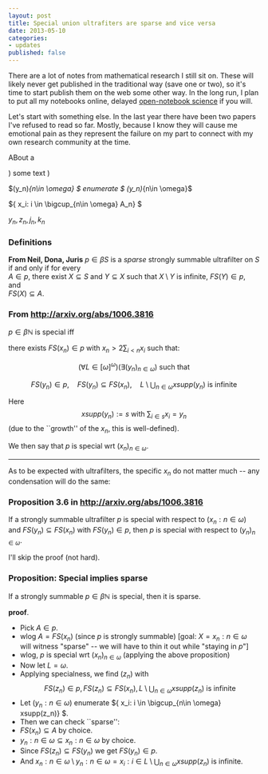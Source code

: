 ```yaml
---
layout: post
title: Special union ultrafiters are sparse and vice versa
date: 2013-05-10
categories:
- updates
published: false
---
```


There are a lot of notes from mathematical research I still sit on. These will likely never get published in the traditional way (save one or two), so it's time to start publish them on the web some other way. In the long run, I plan to put all my notebooks online, delayed <a href="">open-notebook science</a> if you will.

Let's start with something else. In the last year there have been two papers I've refused to read so far. Mostly, because I know they will cause me emotional pain as they represent the failure on my part to connect with my own research community at the time.

ABout a

$)_{}$ some text $)_{}$

$(y_n)_{n\in \omega} $ enumerate $ (y_n)_{n\in \omega}$

${ x_i: i \in \bigcup_{n\in \omega} A_n} $

$y_{n},z_{n},j_{n},k_n$

### Definitions

**From Neil, Dona, Juris** $p \in \beta S$ is a _sparse_ strongly summable ultrafilter on $S$ if and only if for every  
 $A \in p$, there exist $X \subseteq S$ and $Y \subseteq X$ such that $X \setminus Y$ is infinite, $FS(Y ) \in p$, and  
 $F S(X) \subseteq A$.

### From http://arxiv.org/abs/1006.3816

$p \in \beta \mathbb{N}$ is special iff

there exists $FS(x_n)\in p$ with $x_n > 2 \sum_{i<n} x_i$ such that:

$$ (\forall L\in [\omega]^\omega) (\exists (y_n)_{n\in \omega} )\mbox{ such that} $$

$$FS(y_n) \in p, \quad FS(y_n)\subseteq FS(x_n), \quad L \setminus \bigcup_{n\in \omega} xsupp(y_n) \mbox{ is infinite} $$

Here $$xsupp (y_n) := s \mbox { with }\sum_{i\in s} x_i = y_n$$ (due to the ``growth'' of the $x_n$, this is well-defined).

We then say that $p$ is special wrt $(x_n)_{n\in\omega}$.

* * *

As to be expected with ultrafilters, the specific $x_n$ do not matter much -- any condensation will do the same:

### Proposition 3.6 in http://arxiv.org/abs/1006.3816

If a strongly summable ultrafilter $p$ is special with respect to $(x_n: n\in\omega)$ and $FS(y_n) \subseteq FS(x_n)$ with $FS(y_n) \in p$, then $p$ is special with respect to $(y_n)_{n\in\omega}$.

I'll skip the proof (not hard).

### Proposition: Special implies sparse

If a strongly summable $p\in \beta \mathbb{N}$ is special, then it is sparse.

**proof**.

*   Pick $A\in p$.
*   wlog $A = FS(x_n)$ (since $p$ is strongly summable) [goal: $X= {x_n: n\in \omega}$ will witness "sparse" -- we will have to thin it out while "staying in $p$"]
*   wlog, $p$ is special wrt $(x_n)_{n\in\omega}$ (applying the above proposition)
*   Now let $L = \omega$.
*   Applying specialness, we find $(z_n)$ with  
     $$ FS(z_n) \in p, FS(z_n)\subseteq FS(x_n), L \setminus \bigcup_{n\in \omega} xsupp(z_n) \mbox{ is infinite} $$
*   Let $(y_n : n\in \omega)$ enumerate ${ x_i: i \in \bigcup_{n\in \omega} xsupp(z_n)} $.
*   Then we can check ``sparse'':
*   $FS(x_n) \subseteq A$ by choice.
*   ${ y_n: n\in \omega} \subseteq {x_n : n\in \omega}$ by choice.
*   Since $FS(z_n) \subseteq FS(y_n)$ we get $FS(y_n) \in p$.
*   And ${ x_n: n \in \omega } \setminus { y_n: n \in \omega} = { x_i : i\in L\setminus \bigcup_{n\in \omega} xsupp(z_n) }$ is infinite.
